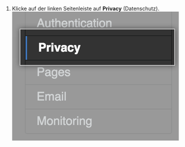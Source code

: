 1. Klicke auf der linken Seitenleiste auf **Privacy** (Datenschutz). ![Registerkarte „Privacy“ (Datenschutz) auf der Seitenleiste mit den Einstellungen](/assets/images/enterprise/management-console/sidebar-privacy.png)
